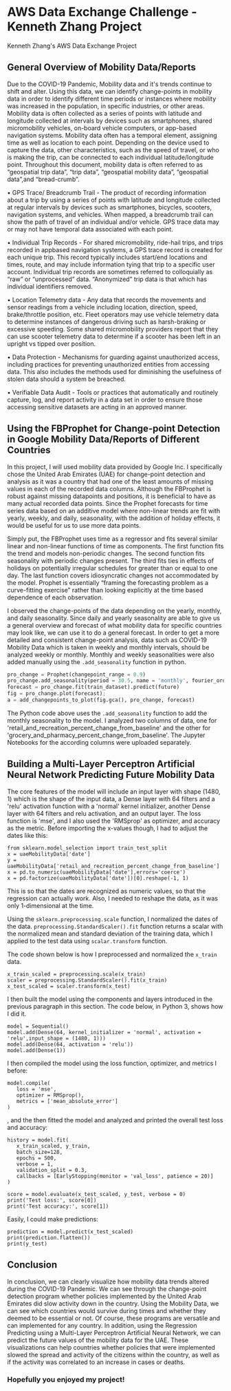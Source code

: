 # AWS Data Exchange Challenge - Kenneth Zhang Project
Kenneth Zhang's AWS Data Exchange Project

## General Overview of Mobility Data/Reports
Due to the COVID-19 Pandemic, Mobility data and it's trends continue to shift and alter.
Using this data, we can identify change-points in mobility data in order to identify different time periods or instances
where mobility was increased in the population, in specific industries, or other areas.
Mobility data is often collected as a series of points with latitude and longitude collected at intervals by devices such as smartphones, 
shared micromobility vehicles, on-board vehicle computers, or app-based navigation systems.
Mobility data often has a temporal element, assigning time as well as location to each point. Depending on the device used to capture the data,
other characteristics, such as the speed of travel, or who is making the trip, can be connected to each individual latitude/longitude point.
Throughout this document, mobility data is often referred to as “geospatial trip data”, “trip data”, “geospatial mobility data”, “geospatial data”,and “bread-crumb”.

• GPS Trace/ Breadcrumb Trail - The product of recording information about a trip by using
a series of points with latitude and longitude collected at regular intervals by devices such as
smartphones, bicycles, scooters, navigation systems, and vehicles. When mapped, a breadcrumb
trail can show the path of travel of an individual and/or vehicle. GPS trace data may or may not
have temporal data associated with each point.

• Individual Trip Records - For shared micromobility, ride-hail trips, and trips recorded in appbased
navigation systems, a GPS trace record is created for each unique trip. This record typically
includes start/end locations and times, route, and may include information tying that trip to a
specific user account. Individual trip records are sometimes referred to colloquially as “raw” or
“unprocessed” data. “Anonymized” trip data is that which has individual identifiers removed.

• Location Telemetry data - Any data that records the movements and sensor readings from a
vehicle including location, direction, speed, brake/throttle position, etc. Fleet operators may
use vehicle telemetry data to determine instances of dangerous driving such as harsh-braking
or excessive speeding. Some shared micromobility providers report that they can use scooter
telemetry data to determine if a scooter has been left in an upright vs tipped over position.

• Data Protection - Mechanisms for guarding against unauthorized access, including practices for
preventing unauthorized entities from accessing data. This also includes the methods used for diminishing the
usefulness of stolen data should a system be breached.

• Verifiable Data Audit - Tools or practices that automatically and routinely capture, log, and
report activity in a data set in order to ensure those accessing sensitive datasets are acting in an
approved manner.


## Using the FBProphet for Change-point Detection in Google Mobility Data/Reports of Different Countries
In this project, I will used mobility data provided by Google Inc.
I specifically chose the United Arab Emirates (UAE) for change-point detection and analysis as it was a country that had one of the least amounts of missing values in 
each of the recorded data columns. Although the FBProphet is robust against missing datapoints and positions, it is beneficial to have as many actual recorded data points.
Since the Prophet forecasts for time series data based on an additive model where non-linear trends are fit with yearly, weekly, and daily, seasonality, with the addition of
holiday effects, it would be useful for us to use more data points.

Simply put, the FBProphet uses time as a regressor and fits several similar linear and non-linear functions of time as components.
The first function fits the trend and models non-periodic changes. The second function fits seasonality with periodic changes present. The third fits ties in effects
of holidays on potentially irregular schedules for greater than or equal to one day. The last function covers idiosyncratic changes not accommodated by the model. Prophet is essentially “framing the forecasting problem as a curve-fitting exercise” rather than looking explicitly at the time based dependence of each observation.

I observed the change-points of the data depending on the yearly, monthly, and daily seasonality. Since daily and yearly seasonality are able to give us a general overview 
and forecast of what mobility data for specific countries may look like, we can use it to do a general forecast. In order to get a more detailed and consistent change-point analysis, data such as COVID-19 Mobility Data which is taken in weekly and monthly intervals, should be analyzed weekly or monthly. Monthly and weekly seasonalities were also added manually using the `.add_seasonality` function in python. 

```python
pro_change = Prophet(changepoint_range = 0.9)
pro_change.add_seasonality(period = 30.5, name = 'monthly', fourier_order = 5)
forecast = pro_change.fit(train_dataset).predict(future)
fig = pro_change.plot(forecast);
a = add_changepoints_to_plot(fig.gca(), pro_change, forecast)
```
The Python code above uses the `.add_seasonality` function to add the monthly seasonality to the model. 
I analyzed two columns of data, one for 'retail_and_recreation_percent_change_from_baseline' and the other for 'grocery_and_pharmacy_percent_change_from_baseline'.
The Jupyter Notebooks for the according columns were uploaded separately.

## Building a Multi-Layer Perceptron Artificial Neural Network Predicting Future Mobility Data
The core features of the model will include an input layer with shape (1480, 1) which is the shape of the input data, a Dense layer with 64 filters and a 'relu' 
activation function with a 'normal' kernel initializer, another Dense layer with 64 filters and relu activation, and an output layer.
The loss function is 'mse', and I also used the 'RMSprop' as optimizer, and accuracy as the metric. 
Before importing the x-values though, I had to adjust the dates like this:

```
from sklearn.model_selection import train_test_split
x = uaeMobilityData['date']
y = uaeMobilityData['retail_and_recreation_percent_change_from_baseline']
x = pd.to_numeric(uaeMobilityData['date'],errors='coerce')
x = pd.factorize(uaeMobilityData['date'])[0].reshape(-1, 1)
```

This is so that the dates are recognized as numeric values, so that the regression can actually work. 
Also, I needed to reshape the data, as it was only 1-dimensional at the time.

Using the `sklearn.preprocessing.scale` function, I normalized the dates of the data. `preprocessing.StandardScaler().fit` function returns a scalar with the normalized mean and standard deviation of the training data, which I applied to the test data using `scalar.transform` function. 

The code shown below is how I preprocessed and normalized the `x_train` data. 

```
x_train_scaled = preprocessing.scale(x_train) 
scaler = preprocessing.StandardScaler().fit(x_train) 
x_test_scaled = scaler.transform(x_test)
```

I then built the model using the components and layers introduced in the previous paragraph in this section.
The code below, in Python 3, shows how I did it.

```
model = Sequential() 
model.add(Dense(64, kernel_initializer = 'normal', activation = 'relu',input_shape = (1480, 1))) 
model.add(Dense(64, activation = 'relu')) 
model.add(Dense(1))
```

I then compiled the model using the loss function, optimizer, and metrics I before:

```
model.compile(
   loss = 'mse', 
   optimizer = RMSprop(), 
   metrics = ['mean_absolute_error']
)
```
, and the then fitted the model and analyzed and printed the overall test loss and accuracy:

```
history = model.fit(
   x_train_scaled, y_train,    
   batch_size=128, 
   epochs = 500, 
   verbose = 1, 
   validation_split = 0.3,
   callbacks = [EarlyStopping(monitor = 'val_loss', patience = 20)]
)

score = model.evaluate(x_test_scaled, y_test, verbose = 0) 
print('Test loss:', score[0]) 
print('Test accuracy:', score[1])
```

Easily, I could make predictions:

```
prediction = model.predict(x_test_scaled) 
print(prediction.flatten()) 
print(y_test)
```

## Conclusion

In conclusion, we can clearly visualize how mobility data trends altered during the COVID-19 Pandemic. We can see through the change-point detection program whether policies implemented by the United Arab Emirates did slow activity down in the country. Using the Mobility Data, we can see which countries would survive during times and whether they deemed to be essential or not. Of course, these programs are versatile and can implemented for any country.
In addition, using the Regression Predicting using a Multi-Layer Perceptron Artificial Neural Network, we can predict the future values of the mobility data for the UAE. 
These visualizations can help countries whether policies that were implemented slowed the spread and activity of the citizens within the country, as well as if the activity was correlated to an increase in cases or deaths. 

### Hopefully you enjoyed my project!


